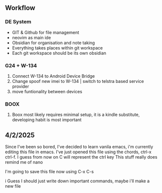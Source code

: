 ## Workflow

### DE System
- GIT & Github for file management
- neovim as main ide
- Obsidian for organisation and note taking
- Everything takes places within git workspace
- Each git workspace should be its own obsidian 

### G24 + W-134
1. Connect W-134 to Android Device Bridge  
2. Change spoof new imei to W-134 | switch to telstra based service provider
3. move funtionality between devices 

### BOOX 
1. Boox most likely requires minimal setup, it is a kindle substitute, developing habit is most important 


## 4/2/2025
Since I've been so bored, I've decided to learn vanila emacs, i'm currently editing this file in emacs.
I've just opened this file using the chords, ctrl-x ctrl-f. I guess from now on C will represent the ctrl key
This stuff really does remind me of nano

I'm going to save this file now using C-x C-s

i Guess I should just write down important commands, maybe i'll make a new file 